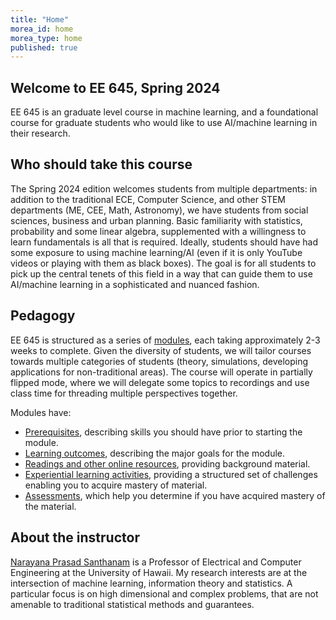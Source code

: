 ```yaml
---
title: "Home"
morea_id: home
morea_type: home
published: true
---
```


## Welcome to EE 645, Spring 2024

EE 645 is an graduate level course in machine learning, and a foundational
course for graduate students who would like to use AI/machine learning
in their research.




## Who should take this course

The Spring 2024 edition welcomes students from multiple departments:
in addition to the traditional ECE, Computer Science, and other STEM
departments (ME, CEE, Math, Astronomy), we have students from social
sciences, business and urban planning. Basic familiarity with
statistics, probability and some linear algebra, supplemented with a
willingness to learn fundamentals is all that is required. Ideally,
students should have had some exposure to using machine learning/AI
(even if it is only YouTube videos or playing with them as black
boxes). The goal is for all students to pick up the central tenets of
this field in a way that can guide them to use AI/machine learning in
a sophisticated and nuanced fashion.

## Pedagogy

EE 645 is structured as a series of
[modules](https://uhm-descartes.github.io/ee345/modules), each taking
approximately 2-3 weeks to complete. Given the diversity of students,
we will tailor courses towards multiple categories of students
(theory, simulations, developing applications for non-traditional
areas). The course will operate in partially flipped mode, where we
will delegate some topics to recordings and use class time for threading
multiple perspectives together. 

Modules have:

  * [Prerequisites](https://uhm-descartes.github.io/ee345/prerequisites), describing skills you should have prior to starting the module.
  * [Learning outcomes](https://uhm-descartes.github.io/ee345/outcomes), describing the major goals for the module.
  * [Readings and other online resources](https://uhm-descartes.github.io/ee345/readings), providing background material.
  * [Experiential learning activities](https://uhm-descartes.github.io/ee345/experiences), providing a structured set of challenges enabling you to acquire mastery of material.
  * [Assessments](https://uhm-descartes.github.io/ee345/assessments), which help you determine if you have acquired mastery of the material.

## About the instructor

[Narayana Prasad Santhanam](https://ee.hawaii.edu/faculty/profile?usr=63) is a Professor of Electrical and Computer Engineering at the University of Hawaii. My research interests are at the intersection of machine learning, information theory and statistics. A particular focus is on high dimensional and complex problems, that are not amenable to traditional statistical methods and guarantees.
